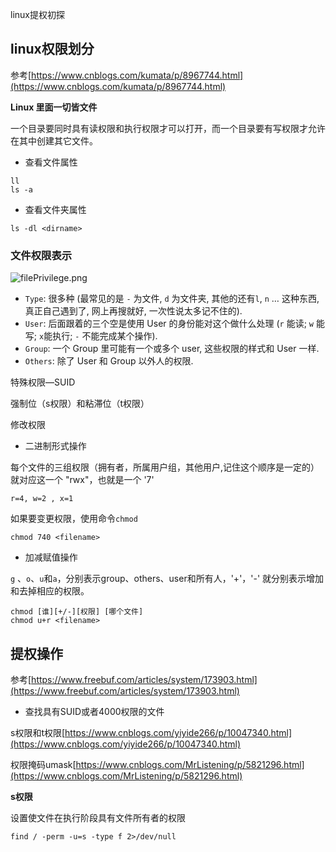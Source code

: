 linux提权初探

## linux权限划分

参考[https://www.cnblogs.com/kumata/p/8967744.html](https://www.cnblogs.com/kumata/p/8967744.html)

**Linux 里面一切皆文件**

一个目录要同时具有读权限和执行权限才可以打开，而一个目录要有写权限才允许在其中创建其它文件。

- 查看文件属性

```shell
ll
ls -a
```

- 查看文件夹属性

```shell
ls -dl <dirname>
```

### 文件权限表示

![filePrivilege.png](/Users/reyiko/Documents/notes/linux提权/img/filePrivilege.png)

- `Type`: 很多种 (最常见的是 `-` 为文件, `d` 为文件夹, 其他的还有`l`, `n` … 这种东西, 真正自己遇到了, 网上再搜就好, 一次性说太多记不住的).
- `User`: 后面跟着的三个空是使用 User 的身份能对这个做什么处理 (`r` 能读; `w` 能写; `x`能执行; `-` 不能完成某个操作).
- `Group`: 一个 Group 里可能有一个或多个 user, 这些权限的样式和 User 一样.
- `Others`: 除了 User 和 Group 以外人的权限.

特殊权限—SUID

强制位（s权限）和粘滞位（t权限）

修改权限

- 二进制形式操作

每个文件的三组权限（拥有者，所属用户组，其他用户,记住这个顺序是一定的）就对应这一个 "rwx"，也就是一个 '7' 

```
r=4, w=2 , x=1
```

如果要变更权限，使用命令``chmod`` 

```shell
chmod 740 <filename> 
```

- 加减赋值操作

``g`` 、``o``、``u``和``a``，分别表示group、others、user和所有人，'+'，'-' 就分别表示增加和去掉相应的权限。

```shell
chmod [谁][+/-][权限] [哪个文件]
chmod u+r <filename>
```

## 提权操作

参考[https://www.freebuf.com/articles/system/173903.html](https://www.freebuf.com/articles/system/173903.html)

- 查找具有SUID或者4000权限的文件

s权限和t权限[https://www.cnblogs.com/yiyide266/p/10047340.html](https://www.cnblogs.com/yiyide266/p/10047340.html)

权限掩码umask[https://www.cnblogs.com/MrListening/p/5821296.html](https://www.cnblogs.com/MrListening/p/5821296.html)

**s权限**

设置使文件在执行阶段具有文件所有者的权限



```shell
find / -perm -u=s -type f 2>/dev/null
```

